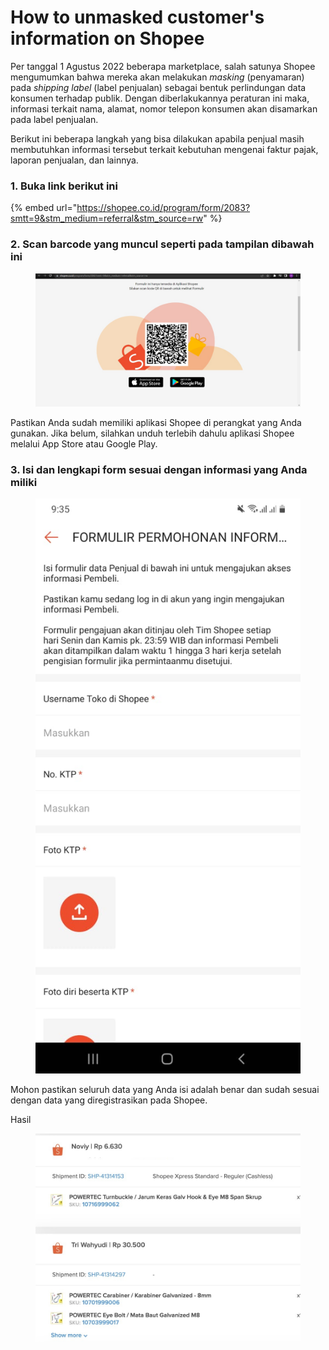 # How to unmasked customer's information on Shopee

Per tanggal 1 Agustus 2022 beberapa marketplace, salah satunya Shopee mengumumkan bahwa mereka akan melakukan _masking_ (penyamaran) pada _shipping label_ (label penjualan) sebagai bentuk perlindungan data konsumen terhadap publik. Dengan diberlakukannya peraturan ini maka, informasi terkait nama, alamat, nomor telepon konsumen akan disamarkan pada label penjualan.

Berikut ini beberapa langkah yang bisa dilakukan apabila penjual masih membutuhkan informasi tersebut terkait kebutuhan mengenai faktur pajak, laporan penjualan, dan lainnya.

### 1. Buka link berikut ini

{% embed url="https://shopee.co.id/program/form/2083?smtt=9&stm_medium=referral&stm_source=rw" %}

### 2. Scan barcode yang muncul seperti pada tampilan dibawah ini

<figure><img src="../.gitbook/assets/langkah ke dua.jpeg" alt=""><figcaption></figcaption></figure>

Pastikan Anda sudah memiliki aplikasi Shopee di perangkat yang Anda gunakan. Jika belum, silahkan unduh terlebih dahulu aplikasi Shopee melalui App Store atau Google Play.

### 3. Isi dan lengkapi form sesuai dengan informasi yang Anda miliki

<figure><img src="../.gitbook/assets/langkah ketiga.jpeg" alt=""><figcaption></figcaption></figure>

Mohon pastikan seluruh data yang Anda isi adalah benar dan sudah sesuai dengan data yang diregistrasikan pada Shopee.

Hasil

<figure><img src="../.gitbook/assets/hasil.jpeg" alt=""><figcaption></figcaption></figure>
